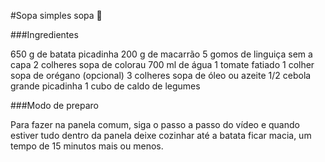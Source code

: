 #Sopa simples sopa :stew:

###Ingredientes

650 g de batata picadinha
200 g de macarrão 
5 gomos de linguiça sem a capa
2 colheres sopa de colorau
700 ml de água
1 tomate fatiado
1 colher sopa de orégano (opcional)
3 colheres sopa de óleo ou azeite
1/2 cebola grande picadinha
1 cubo de caldo de legumes

###Modo de preparo

Para fazer na panela comum, siga o passo a passo do vídeo e quando estiver tudo dentro da panela deixe cozinhar até a batata ficar macia, um tempo de 15 minutos mais ou menos.
